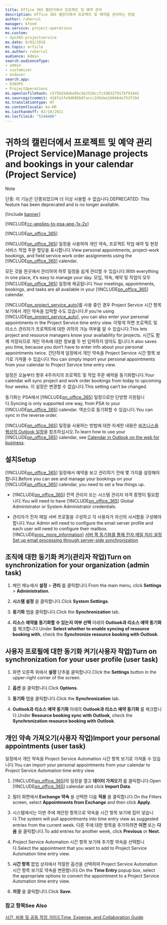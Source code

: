 ```yaml
---
title: Office 365 캘린더에서 프로젝트 및 예약 관리
description: Office 365 캘린더에서 프로젝트 및 예약을 관리하는 방법
author: ruhercul
manager: kfend
ms.service: project-operations
ms.custom:
- dyn365-projectservice
ms.date: 8/03/2018
ms.topic: article
ms.author: ruhercul
audience: Admin
search.audienceType:
- admin
- customizer
- enduser
search.app:
- D365PS
- ProjectOperations
ms.openlocfilehash: c575bd3deba5bcde2526ccfc598327917bf91642
ms.sourcegitcommit: 418fa1fe9d605b8faccc2d5dee1b04b4e753f194
ms.translationtype: HT
ms.contentlocale: ko-KR
ms.lasthandoff: 02/10/2021
ms.locfileid: "5144466"
---
```

# <a name="manage-projects-and-bookings-in-your-calendar-project-service"></a><span data-ttu-id="b7d50-103">귀하의 캘린더에서 프로젝트 및 예약 관리 (Project Service)</span><span class="sxs-lookup"><span data-stu-id="b7d50-103">Manage projects and bookings in your calendar (Project Service)</span></span>

> [!Note]
> <span data-ttu-id="b7d50-104">단종: 이 기능은 단종되었으며 더 이상 사용할 수 없습니다.</span><span class="sxs-lookup"><span data-stu-id="b7d50-104">DEPRECATED: This feature has been deprecated and is no longer available.</span></span>

[!include [banner](../includes/psa-now-project-operations.md)]

[!INCLUDE[cc-applies-to-psa-app-1x-2x](../includes/cc-applies-to-psa-app-1x-2x.md)]

[!INCLUDE[pn_office_365](../includes/pn-office-365.md)] 

<span data-ttu-id="b7d50-105">[!INCLUDE[pn_office_365](../includes/pn-office-365.md)] 일정을 사용하여 개인 약속, 프로젝트 작업 예약 및 현장 서비스 작업 주문 할당을 표시합니다.</span><span class="sxs-lookup"><span data-stu-id="b7d50-105">View personal appointments, project-work bookings, and field service work order assignments using the [!INCLUDE[pn_office_365](../includes/pn-office-365.md)] calendar.</span></span>  
  
 <span data-ttu-id="b7d50-106">모든 것을 한곳에서 관리하여 하루 일정을 쉽게 관리할 수 있습니다.</span><span class="sxs-lookup"><span data-stu-id="b7d50-106">With everything in one place, it’s easy to manage your day.</span></span> <span data-ttu-id="b7d50-107">모임, 약속, 예약 및 작업이 모두 [!INCLUDE[pn_office_365](../includes/pn-office-365.md)] 일정에 제공됩니다.</span><span class="sxs-lookup"><span data-stu-id="b7d50-107">Your meetings, appointments, bookings, and tasks are all available in your [!INCLUDE[pn_office_365](../includes/pn-office-365.md)] calendar.</span></span>  
  
 <span data-ttu-id="b7d50-108">[!INCLUDE[pn_project_service_auto](../includes/pn-project-service-auto.md)]를 사용 중인 경우 Project Service 시간 항목 보기에서 개인 약속을 입력할 수도 있습니다.</span><span class="sxs-lookup"><span data-stu-id="b7d50-108">If you’re using [!INCLUDE[pn_project_service_auto](../includes/pn-project-service-auto.md)], you can also enter your personal appointments in the Project Service time entry view.</span></span> <span data-ttu-id="b7d50-109">이렇게 하면 프로젝트 및 리소스 관리자가 프로젝트에 대한 귀하의 가능 여부를 알 수 있습니다.</span><span class="sxs-lookup"><span data-stu-id="b7d50-109">This lets project and resource managers know your availability for projects.</span></span> <span data-ttu-id="b7d50-110">시간도 함께 저장되므로 개인 약속에 대한 정보를 두 번 입력하지 않아도 됩니다.</span><span class="sxs-lookup"><span data-stu-id="b7d50-110">It also saves you time, because you don’t have to enter info about your personal appointments twice.</span></span> <span data-ttu-id="b7d50-111">간단하게 일정에서 개인 약속을 Project Service 시간 항목 보기로 가져올 수 있습니다.</span><span class="sxs-lookup"><span data-stu-id="b7d50-111">You can simply import your personal appointments from your calendar to Project Service time entry view.</span></span>  
  
 <span data-ttu-id="b7d50-112">일정은 오늘부터 향후 4주까지의 프로젝트 및 작업 주문 예약을 동기화합니다.</span><span class="sxs-lookup"><span data-stu-id="b7d50-112">Your calendar will sync project and work order bookings from today to upcoming four weeks.</span></span> <span data-ttu-id="b7d50-113">이 설정은 변경할 수 없습니다.</span><span class="sxs-lookup"><span data-stu-id="b7d50-113">This setting can’t be changed.</span></span>  
  
 <span data-ttu-id="b7d50-114">동기화는 PSA에서 [!INCLUDE[pn_office_365](../includes/pn-office-365.md)] 일정으로만 단방향 지원됩니다.</span><span class="sxs-lookup"><span data-stu-id="b7d50-114">Syncing is only supported one way, from PSA to your [!INCLUDE[pn_office_365](../includes/pn-office-365.md)] calendar.</span></span> <span data-ttu-id="b7d50-115">역순으로 동기화할 수 있습니다.</span><span class="sxs-lookup"><span data-stu-id="b7d50-115">You can sync in the reverse order.</span></span> 
  
 <span data-ttu-id="b7d50-116">[!INCLUDE[pn_office_365](../includes/pn-office-365.md)] 일정을 사용하는 방법에 대한 자세한 내용은 [비즈니스용 웹상의 Outlook 일정](https://support.office.com/article/Calendar-in-Outlook-on-the-web-for-business-5219c457-d1fe-4c2f-9032-1a816b88e936)을 참조하십시오.</span><span class="sxs-lookup"><span data-stu-id="b7d50-116">To learn how to use your [!INCLUDE[pn_office_365](../includes/pn-office-365.md)] calendar, see [Calendar in Outlook on the web for business](https://support.office.com/article/Calendar-in-Outlook-on-the-web-for-business-5219c457-d1fe-4c2f-9032-1a816b88e936).</span></span>  
  
## <a name="setup"></a><span data-ttu-id="b7d50-117">설치</span><span class="sxs-lookup"><span data-stu-id="b7d50-117">Setup</span></span>  
 <span data-ttu-id="b7d50-118">[!INCLUDE[pn_office_365](../includes/pn-office-365.md)] 일정에서 예약을 보고 관리하기 전에 몇 가지를 설정해야 합니다.</span><span class="sxs-lookup"><span data-stu-id="b7d50-118">Before you can see and manage your bookings on your [!INCLUDE[pn_office_365](../includes/pn-office-365.md)] calendar, you need to set a few things up.</span></span>  
  
- <span data-ttu-id="b7d50-119">[!INCLUDE[pn_office_365](../includes/pn-office-365.md)] 전역 관리자 또는 시스템 관리자 자격 증명이 필요합니다.</span><span class="sxs-lookup"><span data-stu-id="b7d50-119">You will need to have [!INCLUDE[pn_office_365](../includes/pn-office-365.md)] Global Administrator or System Administrator credentials.</span></span>  
  
- <span data-ttu-id="b7d50-120">관리자가 전자 메일 서버 프로필을 구성하고 각 사용자가 자신의 사서함을 구성해야 합니다.</span><span class="sxs-lookup"><span data-stu-id="b7d50-120">Your Admin will need to configure the email server profile and each user will need to configure their mailbox.</span></span> [!INCLUDE[proc_more_information](../includes/proc-more-information.md)] <span data-ttu-id="b7d50-121">[서버 쪽 동기화를 통해 전자 메일 처리 설정](https://docs.microsoft.com/dynamics365/customerengagement/on-premises/admin/set-up-server-side-synchronization-of-email-appointments-contacts-and-tasks)</span><span class="sxs-lookup"><span data-stu-id="b7d50-121">[Set up email processing through server-side synchronization](https://docs.microsoft.com/dynamics365/customerengagement/on-premises/admin/set-up-server-side-synchronization-of-email-appointments-contacts-and-tasks)</span></span>  
  
## <a name="turn-on-synchronization-for-your-organization-admin-task"></a><span data-ttu-id="b7d50-122">조직에 대한 동기화 켜기(관리자 작업)</span><span class="sxs-lookup"><span data-stu-id="b7d50-122">Turn on synchronization for your organization (admin task)</span></span>  
  
1.  <span data-ttu-id="b7d50-123">메인 메뉴에서 **설정** > **관리** 를 클릭합니다.</span><span class="sxs-lookup"><span data-stu-id="b7d50-123">From the main menu, click **Settings** > **Administration**.</span></span>  
  
2.  <span data-ttu-id="b7d50-124">**시스템 설정** 을 클릭합니다.</span><span class="sxs-lookup"><span data-stu-id="b7d50-124">Click **System Settings**.</span></span>  
  
3.  <span data-ttu-id="b7d50-125">**동기화** 탭을 클릭합니다.</span><span class="sxs-lookup"><span data-stu-id="b7d50-125">Click the **Synchronization** tab.</span></span>  
  
4.  <span data-ttu-id="b7d50-126">**리소스 예약을 동기화할 수 있는지 여부 선택** 아래의 **Outlook과 리소스 예약 동기화** 를 체크합니다.</span><span class="sxs-lookup"><span data-stu-id="b7d50-126">Under **Select whether to enable syncing of resource booking with**, check the **Synchronize resource booking with Outlook**.</span></span>  
  
## <a name="turn-on-synchronization-for-your-user-profile-user-task"></a><span data-ttu-id="b7d50-127">사용자 프로필에 대한 동기화 켜기(사용자 작업)</span><span class="sxs-lookup"><span data-stu-id="b7d50-127">Turn on synchronization for your user profile (user task)</span></span>  
  
1.  <span data-ttu-id="b7d50-128">화면 오른쪽 위에서 **설정** 단추를 클릭합니다.</span><span class="sxs-lookup"><span data-stu-id="b7d50-128">Click the **Settings** button in the upper-right corner of the screen.</span></span>  
  
2.  <span data-ttu-id="b7d50-129">**옵션** 을 클릭합니다.</span><span class="sxs-lookup"><span data-stu-id="b7d50-129">Click **Options**.</span></span>  
  
3.  <span data-ttu-id="b7d50-130">**동기화** 탭을 클릭합니다.</span><span class="sxs-lookup"><span data-stu-id="b7d50-130">Click the **Synchronization** tab.</span></span>  
  
4.  <span data-ttu-id="b7d50-131">**Outlook과 리소스 예약 동기화** 아래의 **Outlook과 리소스 예약 동기화** 를 체크합니다.</span><span class="sxs-lookup"><span data-stu-id="b7d50-131">Under **Resource booking sync with Outlook**, check the **Synchronization resource booking with Outlook**.</span></span>  
  
## <a name="import-your-personal-appointments-user-task"></a><span data-ttu-id="b7d50-132">개인 약속 가져오기(사용자 작업)</span><span class="sxs-lookup"><span data-stu-id="b7d50-132">Import your personal appointments (user task)</span></span>  
 <span data-ttu-id="b7d50-133">일정에서 개인 약속을 Project Service Automation 시간 항목 보기로 가져올 수 있습니다.</span><span class="sxs-lookup"><span data-stu-id="b7d50-133">You can import your personal appointments from your calendar to Project Service Automation time entry view.</span></span>  
  
1. <span data-ttu-id="b7d50-134">[!INCLUDE[pn_office_365](../includes/pn-office-365.md)]의 일정을 열고 **데이터 가져오기** 를 클릭합니다.</span><span class="sxs-lookup"><span data-stu-id="b7d50-134">Open [!INCLUDE[pn_office_365](../includes/pn-office-365.md)] calendar and click **Import Data**.</span></span>  
  
2. <span data-ttu-id="b7d50-135">필터 화면에서 **Exchange 약속** 을 선택한 다음 **적용** 을 클릭합니다.</span><span class="sxs-lookup"><span data-stu-id="b7d50-135">On the Filters screen, select **Appointments from Exchange** and then click **Apply**.</span></span>  
  
3. <span data-ttu-id="b7d50-136">시스템에서는 이번 주에 제안된 항목으로 약속을 시간 항목 보기에 집어 넣습니다.</span><span class="sxs-lookup"><span data-stu-id="b7d50-136">The system will pull appointments into time entry view as suggested entries from the current week.</span></span> <span data-ttu-id="b7d50-137">다른 주에 대한 항목을 추가하려면 **이전** 또는 **다음** 을 클릭합니다.</span><span class="sxs-lookup"><span data-stu-id="b7d50-137">To add entries for another week, click **Previous** or **Next**.</span></span>  
  
4. <span data-ttu-id="b7d50-138">Project Service Automation 시간 항목 보기에 추가할 약속을 선택합니다.</span><span class="sxs-lookup"><span data-stu-id="b7d50-138">Select the appointment that you want to add to Project Service Automation time entry view.</span></span>  
  
5. <span data-ttu-id="b7d50-139">**시간 항목** 팝업 상자에서 적절한 옵션을 선택하여 Project Service Automation 시간 항목 보기로 약속을 변환합니다.</span><span class="sxs-lookup"><span data-stu-id="b7d50-139">On the **Time Entry** popup box, select the appropriate options to convert the appointment to a Project Service Automation time entry view.</span></span>  
  
6. <span data-ttu-id="b7d50-140">**저장** 을 클릭합니다.</span><span class="sxs-lookup"><span data-stu-id="b7d50-140">Click **Save**.</span></span>  
  
### <a name="see-also"></a><span data-ttu-id="b7d50-141">참고 항목</span><span class="sxs-lookup"><span data-stu-id="b7d50-141">See Also</span></span>  
 [<span data-ttu-id="b7d50-142">시간, 비용 및 공동 작업 가이드</span><span class="sxs-lookup"><span data-stu-id="b7d50-142">Time, Expense, and Collaboration Guide</span></span>](../psa/time-expense-collaboration-guide.md)
